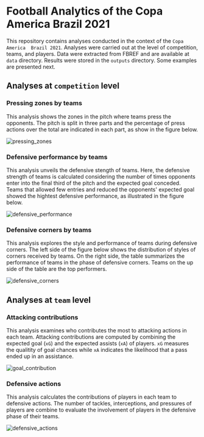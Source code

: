 # Football Analytics of the Copa America Brazil 2021

This repository contains analyses conducted in the context of the `Copa America 
Brazil 2021`. Analyses were carried out at the level of competition, teams, and 
players. Data were extracted from FBREF and are available at `data` directory.
Results were stored in the `outputs` directory. Some examples are presented next.

## Analyses at `competition` level

### Pressing zones by teams

This analysis shows the zones in the pitch where teams press the opponents. 
The pitch is split in three parts and the percentage of press actions over the 
total are indicated in each part, as show in the figure below. 

![pressing_zones](/outputs/pressing_zones.png?raw=true "Pressing Zones")

### Defensive performance by teams

This analysis unveils the defensive stength of teams. Here, the defensive strength
of teams is calculated considering the number of times opponents enter into the final
third of the pitch and the expected goal conceded. Teams that allowed few entries and 
reduced the opponents' expected goal showed the hightest defensive performance, as
illustrated in the figure below.  

![defensive_performance](/outputs/defensive_performance.png?raw=true "Defensive Performance")

### Defensive corners by teams

This analysis explores the style and performance of teams during defensive corners. 
The left side of the figure below shows the distribution of styles of corners received 
by teams. On the right side, the table summarizes the performance of teams in the phase 
of defensive corners. Teams on the up side of the table are the top performers.

![defensive_corners](/outputs/defensive_corners.png?raw=true "Defensive Corners")

## Analyses at `team` level

### Attacking contributions

This analysis examines who contributes the most to attacking actions in each team. 
Attacking contributions are computed by combining the expected goal (`xG`) and the expected
assists (`xA`) of players. `xG` measures the qualitity of goal chances while `xA`
indicates the likelihood that a pass ended up in an assistance.

![goal_contribution](/outputs/goal_contribution.png?raw=true "Goal Contribution")

### Defensive actions

This analysis calculates the contributions of players in each team to defensive 
actions. The number of tackles, interceptions, and pressures of players are
combine to evaluate the involvement of players in the defensive phase of their
teams.

![defensive_actions](/outputs/defensive_actions.png?raw=true "Defensive Actions")




